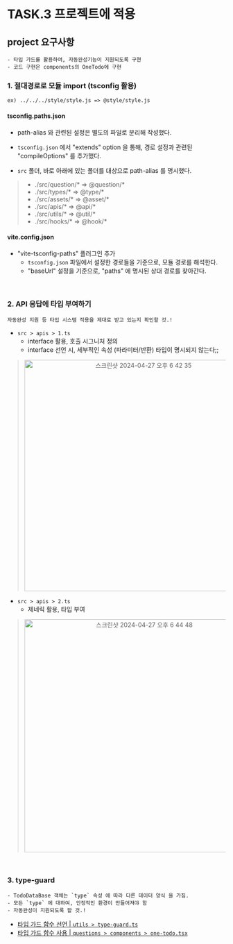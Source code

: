# TASK.3 프로젝트에 적용

## project 요구사항

```
- 타입 가드를 활용하여, 자동완성기능이 지원되도록 구현
- 코드 구현은 components의 OneTodo에 구현
```

### 1. 절대경로로 모듈 import (tsconfig 활용)
```
ex) ../../../style/style.js => @style/style.js
```

#### tsconfig.paths.json
- path-alias 와 관련된 설정은 별도의 파일로 분리해 작성했다.
- `tsconfig.json` 에서 "extends" option 을 통해, 경로 설정과 관련된 "compileOptions" 를 추가했다.

- `src` 폴더, 바로 아래에 있는 폴더를 대상으로 path-alias 를 명시했다.
  
>  - ./src/question/* => @question/*
>  - ./src/types/* => @type/*
>  - ./src/assets/* => @asset/*
>  - ./src/apis/* => @api/*
>  - ./src/utils/* => @util/*
>  - ./src/hooks/* => @hook/*


#### vite.config.json
- "vite-tsconfig-paths" 플러그인 추가
  - `tsconfig.json` 파일에서 설정한 경로들을 기준으로, 모듈 경로를 해석한다.
  - "baseUrl" 설정을 기준으로, "paths" 에 명시된 상대 경로를 찾아간다.

<br/>

### 2. API 응답에 타입 부여하기

```
자동완성 지원 등 타입 시스템 적용을 제대로 받고 있는지 확인할 것.!
```

- `src > apis > 1.ts`
  - interface 활용, 호출 시그니처 정의 
  - interface 선언 시, 세부적인 속성 (파라미터/반환) 타입이 명시되지 않는다;;

<div align="center"> 
  
> <img width="533" alt="스크린샷 2024-04-27 오후 6 42 35" src="https://github.com/mobi-community/mobi-3rd-typescript-2/assets/50646145/e05fbe2c-15d8-4689-b941-03885987535d">

</div>

- `src > apis > 2.ts`
  - 제네릭 활용, 타입 부여

<div align="center"> 
  
> <img width="537" alt="스크린샷 2024-04-27 오후 6 44 48" src="https://github.com/mobi-community/mobi-3rd-typescript-2/assets/50646145/7753018b-28be-4cbb-b635-1dd2f897a7f4">

</div>

<br/>

### 3. type-guard
```
- TodoDataBase 객체는 `type` 속성 에 따라 다른 데이터 양식 을 가짐.
- 모든 `type` 에 대하여, 안정적인 환경이 만들어져야 함
- 자동완성이 지원되도록 할 것.!
```

- [타입 가드 함수 선언 | `utils > type-guard.ts`](https://github.com/mobi-community/mobi-3rd-typescript-2/blob/Pair1-Jeff/task3/src/utils/type-guard.ts)
- [타입 가드 함수 사용 | `questions > components > one-todo.tsx`](https://github.com/mobi-community/mobi-3rd-typescript-2/blob/Pair1-Jeff/task3/src/utils/type-guard.ts)
